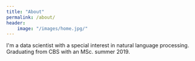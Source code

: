 ```yaml
---
title: "About"
permalink: /about/
header:
	image: "/images/home.jpg/"
---
```


I'm a data scientist with a special interest in natural language processing. Graduating from CBS with an MSc. summer 2019.